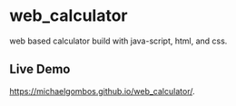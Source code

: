 # web_calculator
web based calculator build with java-script, html, and css.
## Live Demo
https://michaelgombos.github.io/web_calculator/.
